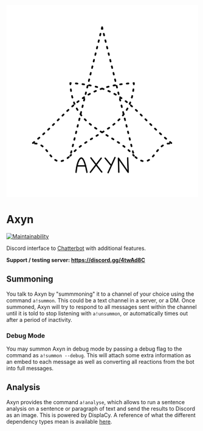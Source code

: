 ![Axyn logo](axyn.png)

# Axyn

[![Maintainability](https://api.codeclimate.com/v1/badges/a86290ca2ee89d387756/maintainability)](https://codeclimate.com/github/AlphaMycelium/axyn/maintainability)

Discord interface to [Chatterbot](https://github.com/gunthercox/ChatterBot) with additional features.

**Support / testing server: https://discord.gg/4twAd8C**

## Summoning

You talk to Axyn by "summmoning" it to a channel of your choice using the command `a!summon`. This could be a text channel in a server, or a DM. Once summoned,  Axyn will try to respond to all messages sent within the channel until it is told to stop listening with `a!unsummon`, or automatically times out after a period of inactivity.

### Debug Mode

You may summon Axyn in debug mode by passing a debug flag to the command as `a!summon --debug`. This will attach some extra information as an embed to each message as well as converting all reactions from the bot into full messages.

## Analysis

Axyn provides the command `a!analyse`, which allows to run a sentence analysis on a sentence or paragraph of text and send the results to Discord as an image. This is powered by DisplaCy. A reference of what the different dependency types mean is available [here](https://spacy.io/api/annotation#dependency-parsing-english).
